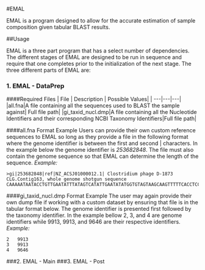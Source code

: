 #EMAL 

EMAL is a program designed to allow for the accurate estimation of sample composition given tabular BLAST results. 

##Usage

EMAL is a three part program that has a select number of dependencies. The different stages of EMAL are designed to be run in sequence and require that one completes prior to the initialization of the next stage. The three different parts of EMAL are:

### 1. EMAL - DataPrep
####Required Files
| File     | Description   | Possible Values|
| ---|---|---|
|all.fna|A file containing all the sequences used to BLAST the sample against| Full file path|
|gi_taxid_nucl.dmp|A file containing all the Nucleotide Identifiers and their corresponding NCBI Taxonomy Identifiers|Full file path|

####all.fna Format Example
Users can provide their own custom reference sequences to EMAL so long as they provide a file in the following format where the genome identifier is between the first and second | characters. In the example below the genome identifier is *253682848*. The file must also contain the genome sequence so that EMAL can determine the length of the sequence.
*Example:*
```
>gi|253682848|ref|NZ_ACSJ01000012.1| Clostridium phage D-1873 CLG.Contig163, whole genome shotgun sequence
CAAAAATAATACCTGTTGAATATTTATAGTCATATTGAATATATGGTGTAGTAAGCAAGTTTTTCACCTCCATTATTTTT
```
####gi_taxid_nucl.dmp Format Example
The user may again provide their own dump file if working with a custom dataset by ensuring that file is in the tabular format below. The genome identifier is presented first followed by the taxonomy identifier. In the example bellow 2, 3, and 4 are genome identifiers while 9913, 9913, and 9646 are their respective identifiers. 
*Example:*
```
2	9913
3	9913
4	9646
```

###2. EMAL - Main
###3. EMAL - Post